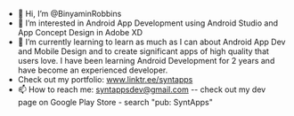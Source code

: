- 👋 Hi, I’m @BinyaminRobbins
- 👀 I’m interested in Android App Development using Android Studio and App Concept Design in Adobe XD
- 🌱 I’m currently learning to learn as much as I can about Android App Dev and Mobile Design and to create significant apps of high quality that users love. I have been learning Android Development for 2 years and have become an experienced developer.
- Check out my portfolio: www.linktr.ee/syntapps
- 📫 How to reach me: syntappsdev@gmail.com
-- check out my dev page on Google Play Store - search "pub: SyntApps"

<!---
BinyaminRobbins/BinyaminRobbins is a ✨ special ✨ repository because its `README.md` (this file) appears on your GitHub profile.
You can click the Preview link to take a look at your changes.
--->
